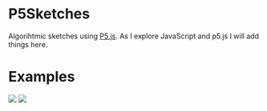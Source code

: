 # P5Sketches
Algorihtmic sketches using [P5.js](https://p5js.org/). As I explore JavaScript and p5.js I will add things here.

# Examples
![](https://i.gyazo.com/4938fe993f61b6c47936e6f8c4fe6275.png)
![](https://i.gyazo.com/68eb2ff33aeeff7f88a9a888c7faf4ed.png)
